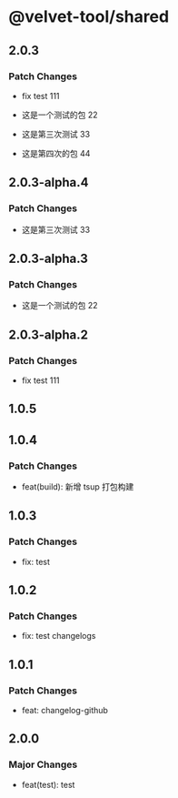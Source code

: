 # @velvet-tool/shared

## 2.0.3

### Patch Changes

- fix test 111

- 这是一个测试的包 22

- 这是第三次测试 33

- 这是第四次的包 44

## 2.0.3-alpha.4

### Patch Changes

- 这是第三次测试 33

## 2.0.3-alpha.3

### Patch Changes

- 这是一个测试的包 22

## 2.0.3-alpha.2

### Patch Changes

- fix test 111

## 1.0.5

## 1.0.4

### Patch Changes

- feat(build): 新增 tsup 打包构建

## 1.0.3

### Patch Changes

- fix: test

## 1.0.2

### Patch Changes

- fix: test changelogs

## 1.0.1

### Patch Changes

- feat: changelog-github

## 2.0.0

### Major Changes

- feat(test): test
